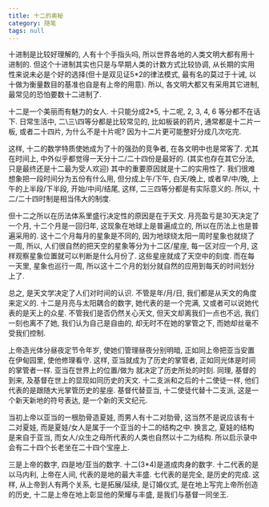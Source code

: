 ```yaml
---
title: 十二的奥秘
category: 随笔
tags: null
---
```


十进制是比较好理解的, 人有十个手指头吗, 所以世界各地的人类文明大都有用十进制的. 但这个十进制其实也只是与早期人类的计数方式比较协调, 从长期的实用性来说未必是个好的选择(但十是双见证5*2的律法模式, 最有名的莫过于十诫, 以十做为衡量数目的基准也自是有上帝的用意). 所以, 各文明大都又有采用其它进制, 最常见的恐怕要数十二进制了.

十二是一个美丽而有魅力的女人. 十只能分成2*5, 十二呢, 2, 3, 4, 6 等分都不在话下. 日常生活中, 二\\三\\四等分都是比较常见的, 比如板装的药片, 通常都是十二片一板, 或者二十四片, 为什么不是十片呢? 因为十二片更可能整好分成几次吃完.

这样, 十二的数学特质使她成为了十的强劲的竞争者, 在各文明中也是常客了. 尤其在时间上, 中外似乎都觉得一天分十二/二十四份是最好的. (其实也存在其它分法, 只是最终还是十二最为受人欢迎) 其中的重要原因就是十二的实用性了. 我们很难想象把一段时间分为五份有什么用, 但分成上午/下午, 白天/晚上, 或者早/中/晚, 上午的上半段/下半段, 开始/中间/结尾, 这样, 二三四等分都是有实际意义的. 所以, 十二/二十四时制是相当伟大的制度.

但十二之所以在历法体系里盛行决定性的原因是在于天文. 月亮盈亏是30天决定了一个月, 十二个月是一回归年, 这现象在地球上是普遍成立的, 所以在历法上也是普遍采用的. 这十二个月每月的星象是不同的, 因为地球绕太阳一周时星象也就绕了一周, 所以, 人们很自然的把天空的星象等分为十二区/星座, 每一区对应一个月, 这样观察星象位置就可以判断是什么月份了. 这些星座就成了天空中的刻度. 而在每一天里, 星象也巡行一周, 所以这十二个月的划分就自然的应用到每天的时间划分上了.

总之, 是天文学决定了人们对时间的认识. 不管是年/月/日, 我们都是从天文的角度来定义的. 十二是月亮与太阳耦合的数字, 她代表的是一个完满, 又或者可以说她代表的是天上的众星. 不管我们是否仍然关心天文, 但天文却离我们一点也不远, 我们一刻也离不了她, 我们认为自己是自由的, 却无时不在她的掌管之下, 而她却丝毫不受我们控制.

上帝造光体分昼夜定节令年岁, 使她们管理昼夜分别明暗, 正如同上帝把亚当安置在伊甸园里, 使他修理看守. 这样, 亚当就成为了历史的掌管者, 正如同光体是时间的掌管者一样. 亚当在世界上的位置/做为 就决定了历史所处的时刻. 同理, 基督的到来, 及基督在世上的显现如同历史的天文.  十二支派和之后的十二使徒一样, 他们代表的是跟随大光掌管历史的星座. 基督代替亚当, 十二使徒代替十二支派, 这是一个新天新地的符号表达, 是一个新的天文纪元.

当初上帝以亚当的一根肋骨造夏娃, 而男人有十二对肋骨, 这当然不是说应该有十二对夏娃, 而是夏娃/女人是属于一个亚当的十二的结构之中. 换言之, 夏娃的结构是来自于亚当, 而女人/众生之母所代表的人类也自然以十二为结构.  所以启示录中会有二十四个长老坐在二十四个宝座上.

三是上帝的数字, 四是地/亚当的数字. 十二(3*4)是道成肉身的数字. 十二代表的是以马内利, 上帝在人间, 代表的是地的最大丰盛. 七代表的是完全, 是历史的完成. 这样, 从上帝到人有两个关系, 七是拓展/延续, 是订婚仪式, 是在地上写完上帝所创造的历史, 十二是上帝在地上彰显他的荣耀与丰盛, 是我们与基督一同坐王.
